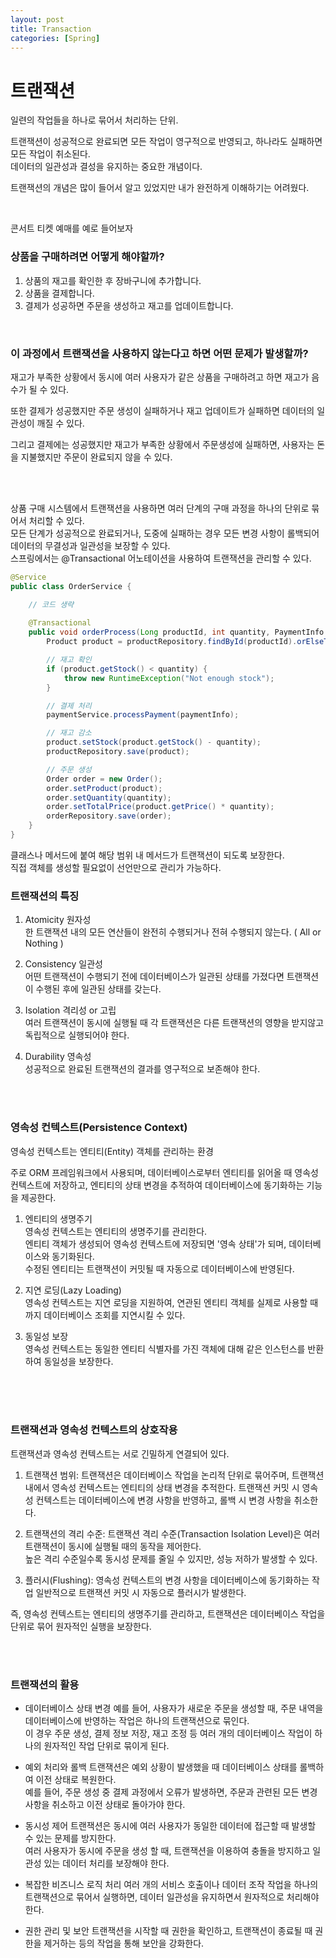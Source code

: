 ```yaml
---
layout: post
title: Transaction
categories: [Spring]
---
```


# 트랜잭션

일련의 작업들을 하나로 묶어서 처리하는 단위.  

트랜잭션이 성공적으로 완료되면 모든 작업이 영구적으로 반영되고, 하나라도 실패하면 모든 작업이 취소된다.  
데이터의 일관성과 결성을 유지하는 중요한 개념이다.    

트랜잭션의 개념은 많이 들어서 알고 있었지만 내가 완전하게 이해하기는 어려웠다.  

<br>

콘서트 티켓 예매를 예로 들어보자

### 상품을 구매하려면 어떻게 해야할까?
1. 상품의 재고를 확인한 후 장바구니에 추가합니다.
2. 상품을 결제합니다.
3. 결제가 성공하면 주문을 생성하고 재고를 업데이트합니다.  

<br>

### 이 과정에서 트랜잭션을 사용하지 않는다고 하면 어떤 문제가 발생할까?
재고가 부족한 상황에서 동시에 여러 사용자가 같은 상품을 구매하려고 하면 재고가 음수가 될 수 있다.
  
또한 결제가 성공했지만 주문 생성이 실패하거나 재고 업데이트가 실패하면 데이터의 일관성이 깨질 수 있다.  

그리고 결제에는 성공했지만 재고가 부족한 상황에서 주문생성에 실패하면, 사용자는 돈을 지불했지만 주문이 완료되지 않을 수 있다.  


<br><br>


상품 구매 시스템에서 트랜잭션을 사용하면 여러 단계의 구매 과정을 하나의 단위로 묶어서 처리할 수 있다.  
모든 단계가 성공적으로 완료되거나, 도중에 실패하는 경우 모든 변경 사항이 롤백되어 데이터의 무결성과 일관성을 보장할 수 있다.  
스프링에서는 @Transactional 어노테이션을 사용하여 트랜잭션을 관리할 수 있다.  


```java
@Service
public class OrderService {

    // 코드 생략
    
    @Transactional
    public void orderProcess(Long productId, int quantity, PaymentInfo paymentInfo) {
        Product product = productRepository.findById(productId).orElseThrow(() -> new RuntimeException("Product not found"));

        // 재고 확인
        if (product.getStock() < quantity) {
            throw new RuntimeException("Not enough stock");
        }

        // 결제 처리
        paymentService.processPayment(paymentInfo);

        // 재고 감소
        product.setStock(product.getStock() - quantity);
        productRepository.save(product);

        // 주문 생성
        Order order = new Order();
        order.setProduct(product);
        order.setQuantity(quantity);
        order.setTotalPrice(product.getPrice() * quantity);
        orderRepository.save(order);
    }
}
```
클래스나 메서드에 붙여 해당 범위 내 메서드가 트랜잭션이 되도록 보장한다.  
직접 객체를 생성할 필요없이 선언만으로 관리가 가능하다.  

  
  

### 트랜잭션의 특징
1. Atomicity 원자성   
   한 트랜잭션 내의 모든 연산들이 완전히 수행되거나 전혀 수행되지 않는다. ( All or Nothing )

2. Consistency 일관성   
   어떤 트랜잭션이 수행되기 전에 데이터베이스가 일관된 상태를 가졌다면 트랜잭션이 수행된 후에 일관된 상태를 갖는다.  
   
3. Isolation 격리성 or 고립   
   여러 트랜잭션이 동시에 실행될 때 각 트랜잭션은 다른 트랜잭션의 영향을 받지않고 독립적으로 실행되어야 한다.
   
4. Durability 영속성   
   성공적으로 완료된 트랜잭션의 결과를 영구적으로 보존해야 한다.   
   

<br><br>


### 영속성 컨텍스트(Persistence Context)
영속성 컨텍스트는 엔티티(Entity) 객체를 관리하는 환경  

주로 ORM 프레임워크에서 사용되며, 데이터베이스로부터 엔티티를 읽어올 때 영속성 컨텍스트에 저장하고, 엔티티의 상태 변경을 추적하여 데이터베이스에 동기화하는 기능을 제공한다.  

1. 엔티티의 생명주기  
   영속성 컨텍스트는 엔티티의 생명주기를 관리한다.  
   엔티티 객체가 생성되어 영속성 컨텍스트에 저장되면 '영속 상태'가 되며, 데이터베이스와 동기화된다.  
   수정된 엔티티는 트랜잭션이 커밋될 때 자동으로 데이터베이스에 반영된다.  
  
2. 지연 로딩(Lazy Loading)  
   영속성 컨텍스트는 지연 로딩을 지원하여, 연관된 엔티티 객체를 실제로 사용할 때까지 데이터베이스 조회를 지연시킬 수 있다.  

3. 동일성 보장  
   영속성 컨텍스트는 동일한 엔티티 식별자를 가진 객체에 대해 같은 인스턴스를 반환하여 동일성을 보장한다.  
   
  
<br><br><br>
  

### 트랜잭션과 영속성 컨텍스트의 상호작용
트랜잭션과 영속성 컨텍스트는 서로 긴밀하게 연결되어 있다.  

1. 트랜잭션 범위: 
   트랜잭션은 데이터베이스 작업을 논리적 단위로 묶어주며, 트랜잭션 내에서 영속성 컨텍스트는 엔티티의 상태 변경을 추적한다.
   트랜잭션 커밋 시 영속성 컨텍스트는 데이터베이스에 변경 사항을 반영하고, 롤백 시 변경 사항을 취소한다.  

2. 트랜잭션의 격리 수준: 
   트랜잭션 격리 수준(Transaction Isolation Level)은 여러 트랜잭션이 동시에 실행될 때의 동작을 제어한다.   
   높은 격리 수준일수록 동시성 문제를 줄일 수 있지만, 성능 저하가 발생할 수 있다.  

3. 플러시(Flushing): 
   영속성 컨텍스트의 변경 사항을 데이터베이스에 동기화하는 작업 
   일반적으로 트랜잭션 커밋 시 자동으로 플러시가 발생한다.

즉, 영속성 컨텍스트는 엔티티의 생명주기를 관리하고, 트랜잭션은 데이터베이스 작업을 단위로 묶어 원자적인 실행을 보장한다.   


<br><br>


### 트랜잭션의 활용
- 데이터베이스 상태 변경 
  예를 들어, 사용자가 새로운 주문을 생성할 때, 주문 내역을 데이터베이스에 반영하는 작업은 하나의 트랜잭션으로 묶인다.  
  이 경우 주문 생성, 결제 정보 저장, 재고 조정 등 여러 개의 데이터베이스 작업이 하나의 원자적인 작업 단위로 묶이게 된다.
  
- 예외 처리와 롤백 
  트랜잭션은 예외 상황이 발생했을 때 데이터베이스 상태를 롤백하여 이전 상태로 복원한다.  
  예를 들어, 주문 생성 중 결제 과정에서 오류가 발생하면, 주문과 관련된 모든 변경 사항을 취소하고 이전 상태로 돌아가야 한다.  
  
- 동시성 제어 
  트랜잭션은 동시에 여러 사용자가 동일한 데이터에 접근할 때 발생할 수 있는 문제를 방지한다.   
  여러 사용자가 동시에 주문을 생성 할 때, 트랜잭션을 이용하여 충돌을 방지하고 일관성 있는 데이터 처리를 보장해야 한다.
  
- 복잡한 비즈니스 로직 처리 
  여러 개의 서비스 호출이나 데이터 조작 작업을 하나의 트랜잭션으로 묶어서 실행하면, 데이터 일관성을 유지하면서 원자적으로 처리해야 한다.
  
- 권한 관리 및 보안 
  트랜잭션을 시작할 때 권한을 확인하고, 트랜잭션이 종료될 때 권한을 제거하는 등의 작업을 통해 보안을 강화한다.
